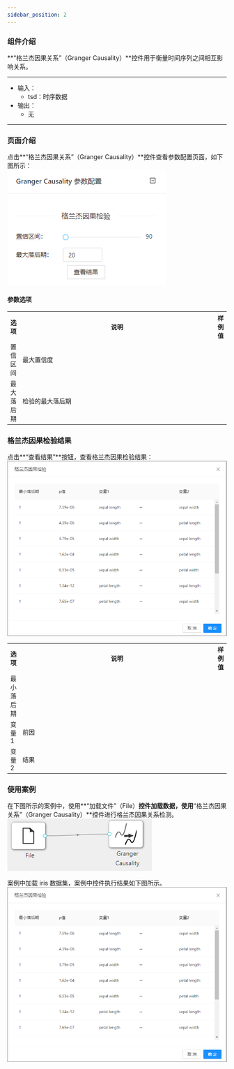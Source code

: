 ```yaml
---
sidebar_position: 2
---
```

### 组件介绍
**“格兰杰因果关系”（Granger Causality）**控件用于衡量时间序列之间相互影响关系。

<hr/>

- 输入：
  - tsd：时序数据
- 输出：
  - 无

<hr/>


### 页面介绍
点击**“格兰杰因果关系”（Granger Causality）**控件查看参数配置页面，如下图所示：  
[ ![](/img/aistudio/time-series/granger-causality/param.png) ](/img/aistudio/time-series/granger-causality/param.png)

#### 参数选项
<table>
  <tr>
    <th>选项</th>
    <th width="650">说明</th>
    <th>样例值</th>
  </tr>
  <tr>
      <td>置信区间</td> 
      <td>
      最大置信度
      </td> 
      <td></td>
  </tr>
  <tr>
      <td>最大落后期</td> 
      <td>
      检验的最大落后期
      </td> 
      <td></td>
  </tr>
</table>

### 格兰杰因果检验结果
点击**“查看结果”**按钮，查看格兰杰因果检验结果：  
[ ![](/img/aistudio/time-series/granger-causality/visualization.png) ](/img/aistudio/time-series/granger-causality/visualization.png)


<table>
  <tr>
    <th>选项</th>
    <th width="650">说明</th>
    <th>样例值</th>
  </tr>
  <tr>
      <td>最小落后期</td> 
      <td>
      </td> 
      <td></td>
  </tr>
  <tr>
      <td>变量1</td> 
      <td>
      前因
      </td> 
      <td></td>
  </tr>
  <tr>
      <td>变量2</td> 
      <td>
      结果
      </td> 
      <td></td>
  </tr>
</table>

### 使用案例
在下图所示的案例中，使用**“加载文件”（File）**控件加载数据，使用**“格兰杰因果关系”（Granger Causality）**控件进行格兰杰因果关系检测。  
[ ![](/img/aistudio/time-series/granger-causality/workflow.png) ](/img/aistudio/time-series/granger-causality/workflow.png)

案例中加载 iris 数据集，案例中控件执行结果如下图所示。   
[ ![](/img/aistudio/time-series/granger-causality/workflow-result.png) ](/img/aistudio/time-series/granger-causality/workflow-result.png)